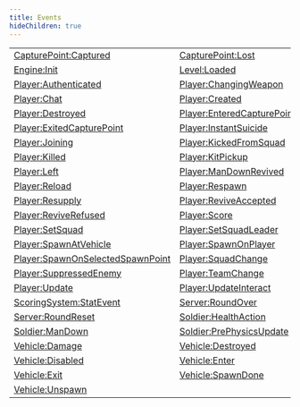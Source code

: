 ```yaml
---
title: Events
hideChildren: true
---
```


|   |   |
| --- | --- |
| [CapturePoint:Captured](/vext/ref/server/event/capturepoint_captured) | [CapturePoint:Lost](/vext/ref/server/event/capturepoint_lost) |
| [Engine:Init](/vext/ref/server/event/engine_init) | [Level:Loaded](/vext/ref/server/event/level_loaded) |
| [Player:Authenticated](/vext/ref/server/event/player_authenticated) | [Player:ChangingWeapon](/vext/ref/server/event/player_changingweapon) |
| [Player:Chat](/vext/ref/server/event/player_chat) | [Player:Created](/vext/ref/server/event/player_created) |
| [Player:Destroyed](/vext/ref/server/event/player_destroyed) | [Player:EnteredCapturePoint](/vext/ref/server/event/player_enteredcapturepoint) |
| [Player:ExitedCapturePoint](/vext/ref/server/event/player_exitedcapturepoint) | [Player:InstantSuicide](/vext/ref/server/event/player_instantsuicide) |
| [Player:Joining](/vext/ref/server/event/player_joining) | [Player:KickedFromSquad](/vext/ref/server/event/player_kickedfromsquad) |
| [Player:Killed](/vext/ref/server/event/player_killed) | [Player:KitPickup](/vext/ref/server/event/player_kitpickup) |
| [Player:Left](/vext/ref/server/event/player_left) | [Player:ManDownRevived](/vext/ref/server/event/player_mandownrevived) |
| [Player:Reload](/vext/ref/server/event/player_reload) | [Player:Respawn](/vext/ref/server/event/player_respawn) |
| [Player:Resupply](/vext/ref/server/event/player_resupply) | [Player:ReviveAccepted](/vext/ref/server/event/player_reviveaccepted) |
| [Player:ReviveRefused](/vext/ref/server/event/player_reviverefused) | [Player:Score](/vext/ref/server/event/player_score) |
| [Player:SetSquad](/vext/ref/server/event/player_setsquad) | [Player:SetSquadLeader](/vext/ref/server/event/player_setsquadleader) |
| [Player:SpawnAtVehicle](/vext/ref/server/event/player_spawnatvehicle) | [Player:SpawnOnPlayer](/vext/ref/server/event/player_spawnonplayer) |
| [Player:SpawnOnSelectedSpawnPoint](/vext/ref/server/event/player_spawnonselectedspawnpoint) | [Player:SquadChange](/vext/ref/server/event/player_squadchange) |
| [Player:SuppressedEnemy](/vext/ref/server/event/player_suppressedenemy) | [Player:TeamChange](/vext/ref/server/event/player_teamchange) |
| [Player:Update](/vext/ref/server/event/player_update) | [Player:UpdateInteract](/vext/ref/server/event/player_updateinteract) |
| [ScoringSystem:StatEvent](/vext/ref/server/event/scoringsystem_statevent) | [Server:RoundOver](/vext/ref/server/event/server_roundover) |
| [Server:RoundReset](/vext/ref/server/event/server_roundreset) | [Soldier:HealthAction](/vext/ref/server/event/soldier_healthaction) |
| [Soldier:ManDown](/vext/ref/server/event/soldier_mandown) | [Soldier:PrePhysicsUpdate](/vext/ref/server/event/soldier_prephysicsupdate) |
| [Vehicle:Damage](/vext/ref/server/event/vehicle_damage) | [Vehicle:Destroyed](/vext/ref/server/event/vehicle_destroyed) |
| [Vehicle:Disabled](/vext/ref/server/event/vehicle_disabled) | [Vehicle:Enter](/vext/ref/server/event/vehicle_enter) |
| [Vehicle:Exit](/vext/ref/server/event/vehicle_exit) | [Vehicle:SpawnDone](/vext/ref/server/event/vehicle_spawndone) |
| [Vehicle:Unspawn](/vext/ref/server/event/vehicle_unspawn) | |

